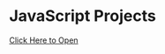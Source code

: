 # JavaScript Projects

[Click Here to Open](https://amankumarsinhagithub.github.io/JavaScript-Projects/)